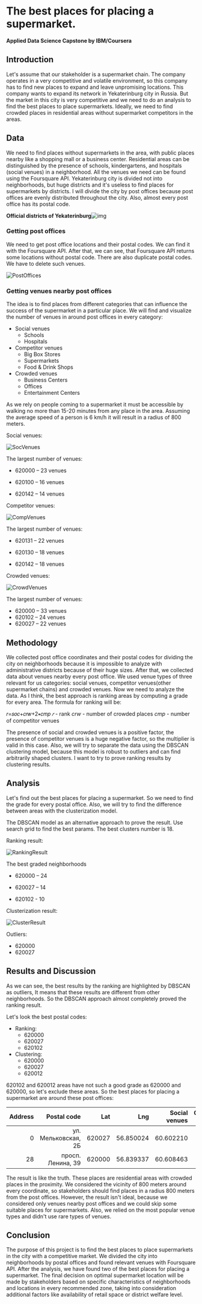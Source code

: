 

# The best places for placing a supermarket.

**Applied Data Science Capstone by IBM/Coursera**

## Introduction 

Let's assume that our stakeholder is a supermarket chain. The company operates in a very competitive and volatile environment, so this company has to find new places to expand and leave unpromising locations. This company wants to expand its network in Yekaterinburg city in Russia. But the market in this city is very competitive and we need to do an analysis to find the best places to place supermarkets. Ideally, we need to find crowded places in residential areas without supermarket competitors in the areas.



## Data 

We need to find places without supermarkets in the area, with public places nearby like a shopping mall or a business center. Residential areas can be distinguished by the presence of schools, kindergartens, and hospitals (social venues) in a neighborhood. All the venues we need can be found using the Foursquare API. Yekaterinburg city is divided not into neighborhoods, but huge districts and it's useless to find places for supermarkets by districts. I will divide the city by post offices because post offices are evenly distributed throughout the city. Also, almost every post office has its postal code.

**Official districts of Yekaterinburg**![img](https://upload.wikimedia.org/wikipedia/commons/3/34/Ekb_all_districts.svg)

### Getting post offices

We need to get post office locations and their postal codes. We can find it with the Foursquare API. After that, we can see, that Foursquare API returns some locations without postal code. There are also duplicate postal codes. We have to delete such venues.

![PostOffices](https://github.com/trikstor/Coursera_Capstone/blob/master/Assets/PostOffices.png?raw=true)



### Getting venues nearby post offices

The idea is to find places from different categories that can influence the success of the supermarket in a particular place. We will find and visualize the number of venues in around post offices in every category:

- Social venues
  - Schools
  - Hospitals
- Competitor venues
  - Big Box Stores
  - Supermarkets
  - Food & Drink Shops
- Crowded venues
  - Business Centers
  - Offices
  - Entertainment Centers

As we rely on people coming to a supermarket it must be accessible by walking no more than 15-20 minutes from any place in the area. Assuming the average speed of a person is 6 km/h it will result in a radius of 800 meters.

Social venues:

![SocVenues](https://github.com/trikstor/Coursera_Capstone/blob/master/Assets/SocVenues.png?raw=true)

The largest number of venues:

* 620000 – 23 venues

* 620100 – 16 venues

* 620142 – 14 venues

Competitor venues:

![CompVenues](https://github.com/trikstor/Coursera_Capstone/blob/master/Assets/CompVenues.png?raw=true)

The largest number of venues:

* 620131 – 22 venues

* 620130 – 18 venues

* 620142 – 18 venues

Crowded venues:

![CrowdVenues](https://github.com/trikstor/Coursera_Capstone/blob/master/Assets/CrowdVenues.png?raw=true)

The largest number of venues:

* 620000 – 33 venues
* 620102 – 24 venues
* 620027 – 22 venues

## Methodology 

We collected post office coordinates and their postal codes for dividing the city on neighborhoods because it is impossible to analyze with administrative districts because of their huge sizes. After that, we collected data about venues nearby every post office. We used venue types of three relevant for us categories: social venues, competitor venues(other supermarket chains) and crowded venues. Now we need to analyze the data. As I think, the best approach is ranking areas by computing a grade for every area. The formula for ranking will be:

𝑟=𝑠𝑜𝑐+𝑐𝑟𝑤+2∗𝑐𝑚𝑝
*𝑟* - rank
*crw* - number of crowded places
*cmp* - number of competitor venues

The presence of social and crowded venues is a positive factor, the presence of competitor venues is a huge negative factor, so the multiplier is valid in this case.
Also, we will try to separate the data using the DBSCAN clustering model, because this model is robust to outliers and can find arbitrarily shaped clusters. I want to try to prove ranking results by clustering results.



## Analysis 

Let's find out the best places for placing a supermarket. So we need to find the grade for every postal office. Also, we will try to find the difference between areas with the clusterization model.

The DBSCAN model as an alternative approach to prove the result. Use search grid to find the best params. The best clusters number is 18.

Ranking result:

![RankingResult](https://github.com/trikstor/Coursera_Capstone/blob/master/Assets/RankingResult.png?raw=true)

The best graded neighborhoods

* 620000 – 24
* 620027 – 14

* 620102 - 10

Clusterization result:

![ClusterResult](https://github.com/trikstor/Coursera_Capstone/blob/master/Assets/ClusterResult.png?raw=true)

Outliers:

* 620000
* 620027

## Results and Discussion 

As we can see, the best results by the ranking are highlighted by DBSCAN as outliers, It means that these results are different from other neighborhoods. So the DBSCAN approach almost completely proved the ranking result.

Let's look the best postal codes:

- Ranking:
  - 620000
  - 620027
  - 620102
- Clustering:
  - 620000
  - 620027
  - 620012

620102 and 620012 areas have not such a good grade as 620000 and 620000, so let's exclude these areas. So the best places for placing a supermarket are around these post offices:

| Address |         Postal code |    Lat |       Lng | Social venues | Competitor venues | Crowded venues |      |
| ------: | ------------------: | -----: | --------: | ------------: | ----------------: | -------------: | ---- |
|       0 | ул. Мельковская, 2Б | 620027 | 56.850024 |     60.602210 |                10 |              9 | 22   |
|      28 |   просп. Ленина, 39 | 620000 | 56.839337 |     60.608463 |                13 |             14 | 30   |

The result is like the truth. These places are residential areas with crowded places in the proximity. We considered the vicinity of 800 meters around every coordinate, so stakeholders should find places in a radius 800 meters from the post offices. However, the result isn't ideal, because we considered only venues nearby post offices and we could skip some suitable places for supermarkets. Also, we relied on the most popular venue types and didn't use rare types of venues.



## Conclusion 

The purpose of this project is to find the best places to place supermarkets in the city with a competitive market. We divided the city into neighborhoods by postal offices and found relevant venues with Foursquare API. After the analysis, we have found two of the best places for placing a supermarket. The final decision on optimal supermarket location will be made by stakeholders based on specific characteristics of neighborhoods and locations in every recommended zone, taking into consideration additional factors like availability of retail space or district welfare level.

